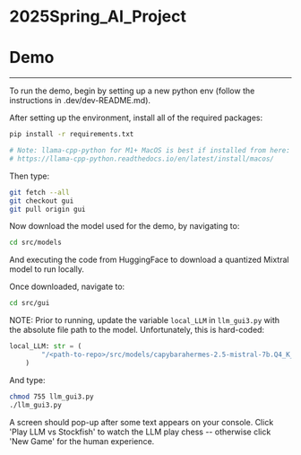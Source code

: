 # 2025Spring_AI_Project

# Demo
-------

To run the demo, begin by setting up a new python env (follow the instructions in .dev/dev-README.md).

After setting up the environment, install all of the required packages:

```bash
pip install -r requirements.txt

# Note: llama-cpp-python for M1+ MacOS is best if installed from here:
# https://llama-cpp-python.readthedocs.io/en/latest/install/macos/
```

Then type:

```bash
git fetch --all
git checkout gui
git pull origin gui
```

Now download the model used for the demo, by navigating to:

```bash
cd src/models
```

And executing the code from HuggingFace to download a quantized Mixtral model to run locally.

Once downloaded, navigate to:
```bash
cd src/gui
```

NOTE: Prior to running, update the variable `local_LLM` in `llm_gui3.py` with the absolute file path to the model. Unfortunately, this is hard-coded:
```python
local_LLM: str = (
        "/<path-to-repo>/src/models/capybarahermes-2.5-mistral-7b.Q4_K_M.gguf"
    )
```

And type:
```bash
chmod 755 llm_gui3.py
./llm_gui3.py
```

A screen should pop-up after some text appears on your console. Click 'Play LLM vs Stockfish' to watch the LLM play chess -- otherwise click 'New Game' for the human experience.
